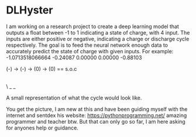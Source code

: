 # DLHyster
I am working on a research project to create a deep learning model that outputs a float between -1 to 1 indicating a state of charge, with 4 input. The inputs are either positive or negative, indicating a charge or discharge cycle respectively. The goal is to feed the neural network enough data to accurately predict the state of charge with given inputs.
For example:
-1.0713518066664 -0.24087 0.00000 0.00000 -0.88103

(-)  ->  (-)  ->  (0)  ->  (0) == s.o.c

\
 \ _ _
 
 A small representation of what the cycle would look like.
 
You get the picture, I am new at this and have been guiding myself with the internet and sentdex his website: https://pythonprogramming.net/ amazing programmer and teacher btw. But that can only go so far, I am here asking for anyones help or guidance. 
